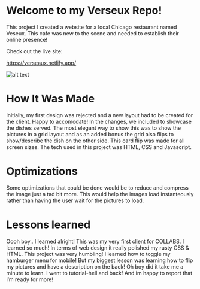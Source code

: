 # Welcome to my Verseux Repo!
This project I created a website for a local Chicago restaurant named Veseux. This cafe was new to the scene and needed to establish their online presence!

Check out the live site:

https://verseaux.netlify.app/

![alt text](http://url/to/github_verseux.png)


# How It Was Made
Initially, my first design was rejected and a new layout had to be created for the client. Happy to accomodate! In the changes, we included to showcase the dishes 
served. The most elegant way to show this was to show the pictures in a grid layout and as an added bonus the grid also flips to show/describe the dish on the other 
side. This card flip was made for all screen sizes. The tech used in this project was HTML, CSS and Javascript. 

# Optimizations
Some optimizations that could be done would be to reduce and compress the image just a tad bit more. This would help the images load instanteously rather than having the user wait for the pictures to load. 

# Lessons learned

Oooh boy.. I learned alright! This was my very first client for COLLABS. I learned so much! In terms of web design it really polished my rusty CSS & HTML. This project was very humbling! I learned how to toggle my hamburger menu for mobile! But my biggest lesson was learning how to flip my pictures and have a description on the back! Oh boy did it take me a minute to learn. I went to tutorial-hell and back! And im happy to report that I’m ready for more!

